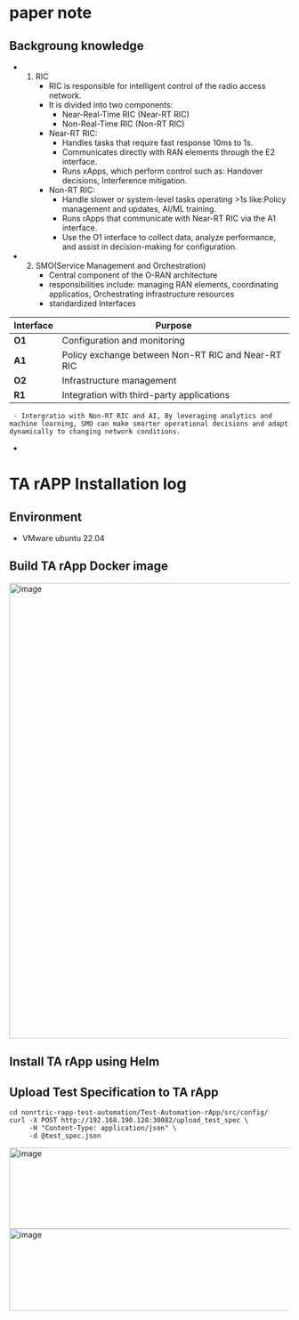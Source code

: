 # paper note
## Backgroung knowledge
- 1. RIC
     - RIC is responsible for intelligent control of the radio access network.
     - It is divided into two components:
          - Near-Real-Time RIC (Near-RT RIC)
          - Non-Real-Time RIC (Non-RT RIC)
     - Near-RT RIC:
          - Handles tasks that require fast response 10ms to 1s.
          - Communicates directly with RAN elements through the E2 interface.
          - Runs xApps, which perform control such as: Handover decisions, Interference mitigation.
     -  Non-RT RIC:
          -  Handle slower or system-level tasks operating >1s like:Policy management and updates, AI/ML training.
          -  Runs rApps that communicate with Near-RT RIC via the A1 interface.
          -  Use the O1 interface to collect data, analyze performance, and assist in decision-making for configuration.
      
- 2. SMO(Service Management and Orchestration)
     - Central component of the O-RAN architecture
     - responsibilities include: managing RAN elements, coordinating applicatios, Orchestrating infrastructure resources
     - standardized Interfaces
       
| Interface | Purpose                                            |
| --------- | -------------------------------------------------- |
| **O1**    | Configuration and monitoring                       |
| **A1**    | Policy exchange between Non-RT RIC and Near-RT RIC |
| **O2**    | Infrastructure management                          |
| **R1**    | Integration with third-party applications          |

     - Intergratio with Non-RT RIC and AI, By leveraging analytics and machine learning, SMO can make smarter operational decisions and adapt dynamically to changing network conditions.

- 
     
     
# TA rAPP Installation log
## Environment
- VMware ubuntu 22.04

## Build TA rApp Docker image
<img width="1825" height="819" alt="image" src="https://github.com/user-attachments/assets/579fe88d-5d16-416c-a9a7-8a62f451fd30" />

## Install TA rApp using Helm






## Upload Test Specification to TA rApp
```
cd nonrtric-rapp-test-automation/Test-Automation-rApp/src/config/
curl -X POST http://192.168.190.128:30082/upload_test_spec \
     -H "Content-Type: application/json" \
     -d @test_spec.json
```
<img width="1421" height="146" alt="image" src="https://github.com/user-attachments/assets/ac16ba6c-f266-4df3-8b1c-f56d90a42152" />



<img width="1748" height="147" alt="image" src="https://github.com/user-attachments/assets/a5599e2f-d0e5-4296-848b-050e0a0b5754" />
